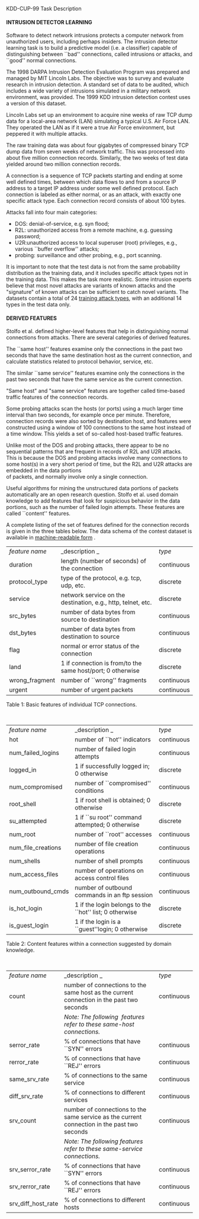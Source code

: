 KDD-CUP-99 Task Description

#### INTRUSION DETECTOR LEARNING

Software to detect network intrusions protects a computer network from unauthorized users, including perhaps insiders.
The intrusion detector learning task is to build a predictive model (i.e. a classifier) capable of distinguishing
between \`\`bad'' connections, called intrusions or attacks, and \`\`good'' normal connections.

The 1998 DARPA Intrusion Detection Evaluation Program was prepared and managed by MIT Lincoln Labs. The objective was to
survey and evaluate research in intrusion detection. A standard set of data to be audited, which includes a wide variety
of intrusions simulated in a military network environment, was provided. The 1999 KDD intrusion detection contest uses a
version of this dataset.

Lincoln Labs set up an environment to acquire nine weeks of raw TCP dump data for a local-area network (LAN) simulating
a typical U.S. Air Force LAN. They operated the LAN as if it were a true Air Force environment, but peppered it with
multiple attacks.

The raw training data was about four gigabytes of compressed binary TCP dump data from seven weeks of network traffic.
This was processed into about five million connection records. Similarly, the two weeks of test data yielded around two
million connection records.

A connection is a sequence of TCP packets starting and ending at some well defined times, between which data flows to
and from a source IP address to a target IP address under some well defined protocol. Each connection is labeled as
either normal, or as an attack, with exactly one specific attack type. Each connection record consists of about 100
bytes.

Attacks fall into four main categories:

* DOS: denial-of-service, e.g. syn flood;
* R2L: unauthorized access from a remote machine, e.g. guessing password;
* U2R:unauthorized access to local superuser (root) privileges, e.g., various ``buffer overflow'' attacks;
* probing: surveillance and other probing, e.g., port scanning.

It is important to note that the test data is not from the same probability distribution as the training data, and it
includes specific attack types not in the training data. This makes the task more realistic. Some intrusion experts
believe that most novel attacks are variants of known attacks and the "signature" of known attacks can be sufficient to
catch novel variants. The datasets contain a total of 24 [training attack types](training_attack_types), with an
additional 14 types in the test data only.    

#### DERIVED FEATURES

Stolfo et al. defined higher-level features that help in distinguishing normal connections from attacks. There are
several categories of derived features.

The ``same host'' features examine only the connections in the past two seconds that have the same destination host as
the current connection, and calculate statistics related to protocol behavior, service, etc.

The similar ``same service'' features examine only the connections in the past two seconds that have the same service as
the current connection.

"Same host" and "same service" features are together called time-based traffic features of the connection records.

Some probing attacks scan the hosts (or ports) using a much larger time interval than two seconds, for example once per
minute. Therefore, connection records were also sorted by destination host, and features were constructed using a window
of 100 connections to the same host instead of a time window. This yields a set of so-called host-based traffic
features.

Unlike most of the DOS and probing attacks, there appear to be no sequential patterns that are frequent in records of
R2L and U2R attacks. This is because the DOS and probing attacks involve many connections to some host(s) in a very
short period of time, but the R2L and U2R attacks are embedded in the data portions  
of packets, and normally involve only a single connection.

Useful algorithms for mining the unstructured data portions of packets automatically are an open research question.
Stolfo et al. used domain knowledge to add features that look for suspicious behavior in the data portions, such as the
number of failed login attempts. These features are called ``content'' features.

A complete listing of the set of features defined for the connection records is given in the three tables below. The
data schema of the contest dataset is available in [machine-readable form](kddcup.names) .    

|                |                                                              |            |
|----------------|--------------------------------------------------------------|------------|
| _feature name_ | _description _                                               | _type_     |
| duration       | length (number of seconds) of the connection                 | continuous |
| protocol_type  | type of the protocol, e.g. tcp, udp, etc.                    | discrete   |
| service        | network service on the destination, e.g., http, telnet, etc. | discrete   |
| src_bytes      | number of data bytes from source to destination              | continuous |
| dst_bytes      | number of data bytes from destination to source              | continuous |
| flag           | normal or error status of the connection                     | discrete   |
| land           | 1 if connection is from/to the same host/port; 0 otherwise   | discrete   |
| wrong_fragment | number of ``wrong'' fragments                                | continuous |
| urgent         | number of urgent packets                                     | continuous |   

Table 1: Basic features of individual TCP connections.

 

|                      |                                                         |            |
|----------------------|---------------------------------------------------------|------------|
| _feature name_       | _description _                                          | _type_     |
| hot                  | number of ``hot'' indicators                            | continuous |
| num\_failed\_logins  | number of failed login attempts                         | continuous |
| logged_in            | 1 if successfully logged in; 0 otherwise                | discrete   |
| num_compromised      | number of ``compromised'' conditions                    | continuous |
| root_shell           | 1 if root shell is obtained; 0 otherwise                | discrete   |
| su_attempted         | 1 if ``su root'' command attempted; 0 otherwise         | discrete   |
| num_root             | number of ``root'' accesses                             | continuous |
| num\_file\_creations | number of file creation operations                      | continuous |
| num_shells           | number of shell prompts                                 | continuous |
| num\_access\_files   | number of operations on access control files            | continuous |
| num\_outbound\_cmds  | number of outbound commands in an ftp session           | continuous |
| is\_hot\_login       | 1 if the login belongs to the ``hot'' list; 0 otherwise | discrete   |
| is\_guest\_login     | 1 if the login is a ``guest''login; 0 otherwise         | discrete   |   

Table 2: Content features within a connection suggested by domain knowledge.

 

|                      |                                                                                             |            |
|----------------------|---------------------------------------------------------------------------------------------|------------|
| _feature name_       | _description _                                                                              | _type_     |
| count                | number of connections to the same host as the current connection in the past two seconds    | continuous |
|                      | _Note: The following  features refer to these same-host connections._                       |            |
| serror_rate          | % of connections that have ``SYN'' errors                                                   | continuous |
| rerror_rate          | % of connections that have ``REJ'' errors                                                   | continuous |
| same\_srv\_rate      | % of connections to the same service                                                        | continuous |
| diff\_srv\_rate      | % of connections to different services                                                      | continuous |
| srv_count            | number of connections to the same service as the current connection in the past two seconds | continuous |
|                      | _Note: The following features refer to these same-service connections._                     |            |
| srv\_serror\_rate    | % of connections that have ``SYN'' errors                                                   | continuous |
| srv\_rerror\_rate    | % of connections that have ``REJ'' errors                                                   | continuous |
| srv\_diff\_host_rate | % of connections to different hosts                                                         | continuous |   
